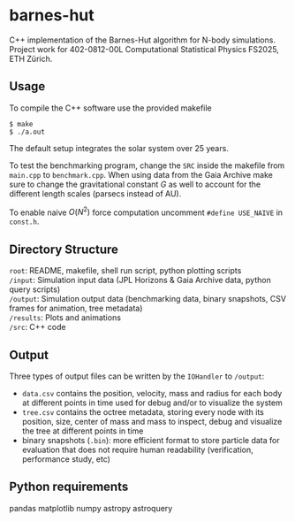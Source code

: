 # barnes-hut
C++ implementation of the Barnes-Hut algorithm for N-body simulations. Project work for 402-0812-00L Computational Statistical Physics FS2025, ETH Zürich.

## Usage
To compile the C++ software use the provided makefile

    $ make
    $ ./a.out

The default setup integrates the solar system over 25 years. 

To test the benchmarking program, change the `SRC` inside the makefile from `main.cpp` to `benchmark.cpp`. When using data from the Gaia Archive make sure to change the gravitational constant $G$ as well to account for the different length scales (parsecs instead of AU). 

To enable naive $O(N^2)$ force computation  uncomment `#define USE_NAIVE` in `const.h`. 

## Directory Structure
`root`: README, makefile, shell run script, python plotting scripts  
`/input`: Simulation input data (JPL Horizons & Gaia Archive data, python query scripts)  
`/output`: Simulation output data (benchmarking data, binary snapshots, CSV frames for animation, tree metadata)  
`/results`: Plots and animations  
`/src`: C++ code  

## Output
Three types of output files can be written by the `IOHandler` to `/output`: 
- `data.csv` contains the position, velocity, mass and radius for each body at different points in time used for debug and/or to visualize the system
- `tree.csv` contains the octree metadata, storing every node with its position, size, center of mass and mass to inspect, debug and visualize the tree at different points in time
- binary snapshots (`.bin`): more efficient format to store particle data for evaluation that does not require human readability (verification, performance study, etc)

## Python requirements
pandas
matplotlib
numpy
astropy
astroquery